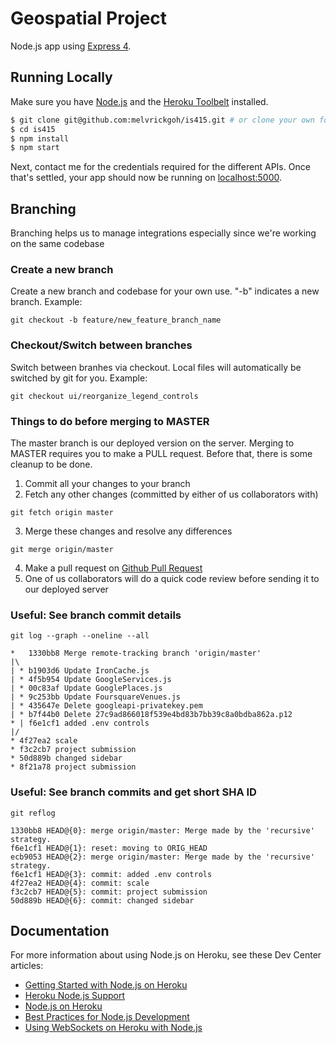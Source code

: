# Geospatial Project

Node.js app using [Express 4](http://expressjs.com/).

## Running Locally

Make sure you have [Node.js](http://nodejs.org/) and the [Heroku Toolbelt](https://toolbelt.heroku.com/) installed.

```sh
$ git clone git@github.com:melvrickgoh/is415.git # or clone your own fork
$ cd is415
$ npm install
$ npm start
```
Next, contact me for the credentials required for the different APIs. Once that's settled, your app should now be running on [localhost:5000](http://localhost:5000/).

## Branching
Branching helps us to manage integrations especially since we're working on the same codebase

### Create a new branch
Create a new branch and codebase for your own use. "-b" indicates a new branch. Example:
```
git checkout -b feature/new_feature_branch_name
```

### Checkout/Switch between branches
Switch between branhes via checkout. Local files will automatically be switched by git for you. Example:
```
git checkout ui/reorganize_legend_controls
```

### Things to do before merging to MASTER
The master branch is our deployed version on the server. Merging to MASTER requires you to make a PULL request. Before that, there is some cleanup to be done.

1. Commit all your changes to your branch
2. Fetch any other changes (committed by either of us collaborators with)
```
git fetch origin master
```
3. Merge these changes and resolve any differences
```
git merge origin/master
```
4. Make a pull request on [Github Pull Request](https://github.com/melvrickgoh/is415/pulls)
5. One of us collaborators will do a quick code review before sending it to our deployed server

### Useful: See branch commit details
```
git log --graph --oneline --all

*   1330bb8 Merge remote-tracking branch 'origin/master'
|\
| * b1903d6 Update IronCache.js
| * 4f5b954 Update GoogleServices.js
| * 00c83af Update GooglePlaces.js
| * 9c253bb Update FoursquareVenues.js
| * 435647e Delete googleapi-privatekey.pem
| * b7f44b0 Delete 27c9ad866018f539e4bd83b7bb39c8a0bdba862a.p12
* | f6e1cf1 added .env controls
|/
* 4f27ea2 scale
* f3c2cb7 project submission
* 50d889b changed sidebar
* 8f21a78 project submission
```

### Useful: See branch commits and get short SHA ID
```
git reflog

1330bb8 HEAD@{0}: merge origin/master: Merge made by the 'recursive' strategy.
f6e1cf1 HEAD@{1}: reset: moving to ORIG_HEAD
ecb9053 HEAD@{2}: merge origin/master: Merge made by the 'recursive' strategy.
f6e1cf1 HEAD@{3}: commit: added .env controls
4f27ea2 HEAD@{4}: commit: scale
f3c2cb7 HEAD@{5}: commit: project submission
50d889b HEAD@{6}: commit: changed sidebar
```

## Documentation

For more information about using Node.js on Heroku, see these Dev Center articles:

- [Getting Started with Node.js on Heroku](https://devcenter.heroku.com/articles/getting-started-with-nodejs)
- [Heroku Node.js Support](https://devcenter.heroku.com/articles/nodejs-support)
- [Node.js on Heroku](https://devcenter.heroku.com/categories/nodejs)
- [Best Practices for Node.js Development](https://devcenter.heroku.com/articles/node-best-practices)
- [Using WebSockets on Heroku with Node.js](https://devcenter.heroku.com/articles/node-websockets)
